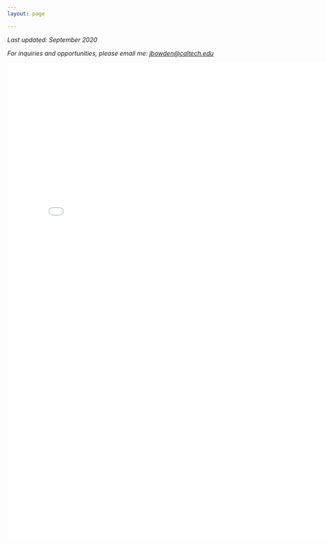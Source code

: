 ```yaml
---
layout: page

---
```


*Last updated: September 2020*

*For inquiries and opportunities, please email me: jbowden@caltech.edu*

<center>
<embed src="{{site.github_url}}/assets/BowdenJames_Resume_09.20.pdf#toolbar=0&navpanes=0&scrollbar=0&statusbar=0" width="790 px" height="1092px" />
</center>
